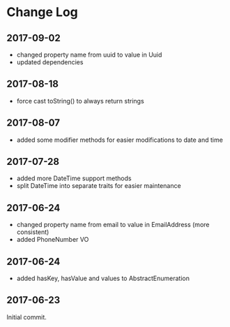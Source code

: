 Change Log
==========

2017-09-02
----------

 * changed property name from uuid to value in Uuid
 * updated dependencies

2017-08-18
----------

 * force cast toString() to always return strings

2017-08-07
----------

 * added some modifier methods for easier modifications to date and time
 
2017-07-28
----------

 * added more DateTime support methods
 * split DateTime into separate traits for easier maintenance

2017-06-24
----------

 * changed property name from email to value in EmailAddress (more consistent)
 * added PhoneNumber VO
 
2017-06-24
----------

 * added hasKey, hasValue and values to AbstractEnumeration

2017-06-23
----------

Initial commit.
